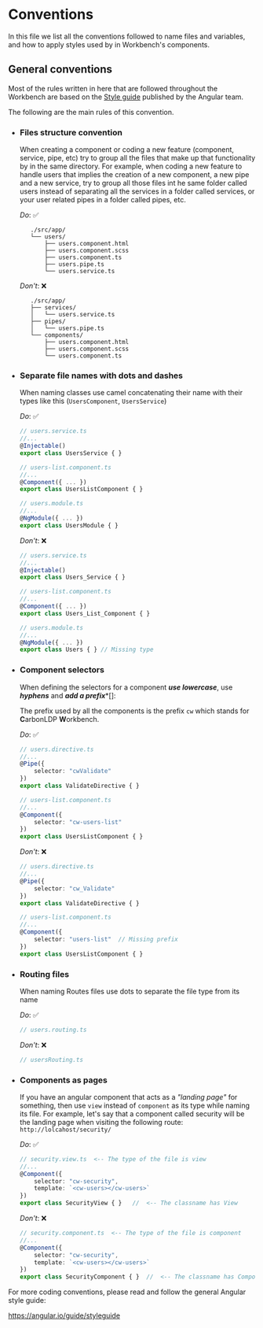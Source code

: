 # Conventions

In this file we list all the conventions followed to name files and variables,
and how to apply styles used by in Workbench's components.

## General conventions

Most of the rules written in here that are followed throughout the Workbench
are based on the [Style guide](https://angular.io/guide/styleguide#file-structure-conventions)
published by the Angular team.

The following are the main rules of this convention.

- ### Files structure convention

    When creating a component or coding a new feature (component, service,
    pipe, etc) try to group all the files that make up that functionality by
    in the same directory. For example, when coding a new feature to handle
    users that implies the creation of a new component, a new pipe and a
    new service, try to group all those files int he same folder called users
    instead of separating all the services in a folder called services, or
    your user related pipes in a folder called pipes, etc.

    *Do*: ✅

         ./src/app/
         └── users/
             ├── users.component.html
             ├── users.component.scss
             ├── users.component.ts
             ├── users.pipe.ts
             └── users.service.ts

    *Don't*: ❌

         ./src/app/
         ├── services/
         │   └── users.service.ts
         ├── pipes/
         │   └── users.pipe.ts
         └── components/
             ├── users.component.html
             ├── users.component.scss
             └── users.component.ts


- ### Separate file names with dots and dashes

    When naming classes use camel concatenating their name with their types
    like this (`UsersComponent`, `UsersService`)

    *Do*: ✅

    ```typescript
    // users.service.ts
    //...
    @Injectable()
    export class UsersService { }
    ```

    ```typescript
    // users-list.component.ts
    //...
    @Component({ ... })
    export class UsersListComponent { }
    ```

   ```typescript
   // users.module.ts
   //...
   @NgModule({ ... })
   export class UsersModule { }
   ```

    *Don't*: ❌

    ```typescript
    // users.service.ts
    //...
    @Injectable()
    export class Users_Service { }
    ```

    ```typescript
    // users-list.component.ts
    //...
    @Component({ ... })
    export class Users_List_Component { }
    ```

   ```typescript
   // users.module.ts
   //...
   @NgModule({ ... })
   export class Users { } // Missing type
   ```


- ### Component selectors

    When defining the selectors for a component **_use lowercase_**,
    use **_hyphens_** and **_add a prefix_***[]:

    The prefix used by all the components is the prefix `cw` which stands
    for **C**arbonLDP **W**orkbench.

    *Do*: ✅

    ```typescript
    // users.directive.ts
    //...
    @Pipe({
        selector: "cwValidate"
    })
    export class ValidateDirective { }
    ```

    ```typescript
    // users-list.component.ts
    //...
    @Component({
        selector: "cw-users-list"
    })
    export class UsersListComponent { }
    ```

    *Don't*: ❌

    ```typescript
    // users.directive.ts
    //...
    @Pipe({
        selector: "cw_Validate"
    })
    export class ValidateDirective { }
    ```

    ```typescript
    // users-list.component.ts
    //...
    @Component({
        selector: "users-list"  // Missing prefix
    })
    export class UsersListComponent { }
    ```


- ### Routing files

    When naming Routes files use dots to separate the file type from its name

    *Do*: ✅

    ```typescript
    // users.routing.ts
    ```

     *Don't*: ❌

    ```typescript
    // usersRouting.ts
    ```


- ### Components as pages

    If you have an angular component that acts as a _"landing page"_ for
    something, then use `view` instead of `component` as its type while
    naming its file. For example, let's say that a component called security
    will be the landing page when visiting the following route:
    `http://lolcahost/security/`

    *Do*: ✅

    ```typescript
    // security.view.ts  <-- The type of the file is view
    //...
    @Component({
        selector: "cw-security",
        template: `<cw-users></cw-users>`
    })
    export class SecurityView { }   //  <-- The classname has View
    ```

     *Don't*: ❌

    ```typescript
    // security.component.ts  <-- The type of the file is component
    //...
    @Component({
        selector: "cw-security",
        template: `<cw-users></cw-users>`
    })
    export class SecurityComponent { }  //  <-- The classname has Component
    ```

For more coding conventions, please read and follow the general Angular
style guide:

https://angular.io/guide/styleguide

